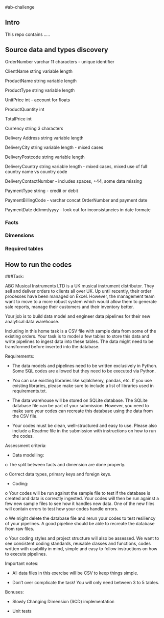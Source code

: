 #ab-challenge
##  Intro

This repo contains .....

## Source data and types discovery

OrderNumber varchar 11 characters - unique identifier

ClientName string variable length

ProductName string variable length

ProductType string variable length

UnitPrice int - account for floats

ProductQuantity int

TotalPrice int

Currency string 3 characters

Delivery Address string variable length

DeliveryCity string variable length - mixed cases

DeliveryPostcode string variable length

DeliveryCountry string variable length - mixed cases, mixed use of full country name vs country code

DeliveryContactNumber - includes spaces, +44, some data missing

PaymentType string - credit or debit

PaymentBillingCode - varchar concat OrderNumber and payment date

PaymentDate dd/mm/yyyy - look out for inconsistancies in date formate


### Facts
### Dimensions
### Required tables


##  How to run the codes

###Task:

ABC Musical Instruments LTD is a UK musical instrument distributor. They sell and deliver orders to clients all over UK. Up until recently, their order processes have been managed on Excel. However, the management team want to move to a more robust system which would allow them to generate sale reports, manage their customers and their inventory better.

Your job is to build data model and engineer data pipelines for their new analytical data warehouse.

Including in this home task is a CSV file with sample data from some of the existing orders. Your task is to model a few tables to store this data and write pipelines to ingest data into these tables. The data might need to be transformed before inserted into the database.

Requirements:

- The data models and pipelines need to be written exclusively in Python. Some SQL codes are allowed but they need to be executed via Python.

- You can use existing libraries like sqlalchemy, pandas, etc. If you use existing libraries, please make sure to include a list of libraries used in requirements.txt.

- The data warehouse will be stored on SQLite database. The SQLite database file can be part of your submission. However, you need to make sure your codes can recreate this database using the data from the CSV file.

- Your codes must be clean, well-structured and easy to use. Please also include a Readme file in the submission with instructions on how to run the codes.

Assessment criteria:

- Data modelling:

o The split between facts and dimension are done properly.

o Correct data types, primary keys and foreign keys.

- Coding:

o Your codes will be run against the sample file to test if the database is created and data is correctly ingested. Your codes will then be run against a few new sample files to see how it handles new data. One of the new files will contain errors to test how your codes handle errors.

o We might delete the database file and rerun your codes to test resiliency of your pipelines. A good pipeline should be able to recreate the database from raw files.

o Your coding styles and project structure will also be assessed. We want to see consistent coding standards, reusable classes and functions, codes written with usability in mind, simple and easy to follow instructions on how to execute pipelines.

Important notes:

- All data files in this exercise will be CSV to keep things simple.

- Don’t over complicate the task! You will only need between 3 to 5 tables.

Bonuses:

- Slowly Changing Dimension (SCD) implementation

- Unit tests

